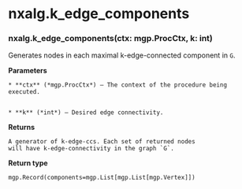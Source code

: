 # nxalg.k_edge_components


### nxalg.k_edge_components(ctx: mgp.ProcCtx, k: int)
Generates nodes in each maximal k-edge-connected component in `G`.


**Parameters**

    
    * **ctx** (*mgp.ProcCtx*) – The context of the procedure being executed.


    * **k** (*int*) – Desired edge connectivity.



**Returns**

    A generator of k-edge-ccs. Each set of returned nodes
    will have k-edge-connectivity in the graph `G`.



**Return type**

    mgp.Record(components=mgp.List[mgp.List[mgp.Vertex]])
